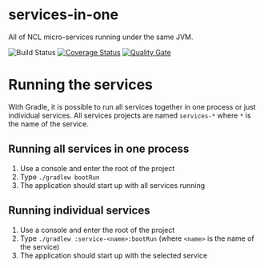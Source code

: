 # services-in-one

All of NCL micro-services running under the same JVM.

![Build Status](https://github.com/nus-ncl/services-in-one/.github/workflows/gradle.yml/badge.svg)
[![Coverage Status][cs-img]][cs-lnk]
[![Quality Gate][qg-img]][qg-lnk]

# Running the services

With Gradle, it is possible to run all services together in one process or just individual services. All services projects are named `services-*` where `*` is the name of the service.

## Running all services in one process

1. Use a console and enter the root of the project
2. Type `./gradlew bootRun`
3. The application should start up with all services running

## Running individual services

1. Use a console and enter the root of the project
2. Type `./gradlew :service-<name>:bootRun` (where `<name>` is the name of the service)
3. The application should start up with the selected service

[cs-img]: https://coveralls.io/repos/github/nus-ncl/services-in-one/badge.svg?branch=master
[cs-lnk]: https://coveralls.io/github/nus-ncl/services-in-one?branch=master
[qg-img]: https://sonarcloud.io/api/project_badges/measure?project=nus-ncl_services-in-one&metric=alert_status
[qg-lnk]: https://sonarcloud.io/dashboard?id=nus-ncl_services-in-one
